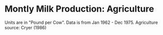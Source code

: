 # Montly Milk Production: Agriculture
Units are in "Pound per Cow". Data is from Jan 1962 - Dec 1975. Agriculture source: Cryer (1986)

